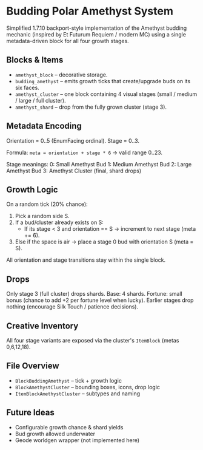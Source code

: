 # Budding Polar Amethyst System

Simplified 1.7.10 backport-style implementation of the Amethyst budding mechanic (inspired by Et Futurum Requiem / modern MC) using a single metadata-driven block for all four growth stages.

## Blocks & Items
* `amethyst_block` – decorative storage.
* `budding_amethyst` – emits growth ticks that create/upgrade buds on its six faces.
* `amethyst_cluster` – one block containing 4 visual stages (small / medium / large / full cluster).
* `amethyst_shard` – drop from the fully grown cluster (stage 3).

## Metadata Encoding
Orientation = 0..5 (EnumFacing ordinal). Stage = 0..3.

Formula: `meta = orientation + stage * 6` → valid range 0..23.

Stage meanings:
0: Small Amethyst Bud
1: Medium Amethyst Bud
2: Large Amethyst Bud
3: Amethyst Cluster (final, shard drops)

## Growth Logic
On a random tick (20% chance):
1. Pick a random side S.
2. If a bud/cluster already exists on S:
	* If its stage < 3 and orientation == S → increment to next stage (meta += 6).
3. Else if the space is air → place a stage 0 bud with orientation S (meta = S).

All orientation and stage transitions stay within the single block.

## Drops
Only stage 3 (full cluster) drops shards.
Base: 4 shards. Fortune: small bonus (chance to add +2 per fortune level when lucky).
Earlier stages drop nothing (encourage Silk Touch / patience decisions).

## Creative Inventory
All four stage variants are exposed via the cluster's `ItemBlock` (metas 0,6,12,18).

## File Overview
* `BlockBuddingAmethyst` – tick + growth logic
* `BlockAmethystCluster` – bounding boxes, icons, drop logic
* `ItemBlockAmethystCluster` – subtypes and naming

## Future Ideas
* Configurable growth chance & shard yields
* Bud growth allowed underwater
* Geode worldgen wrapper (not implemented here)


